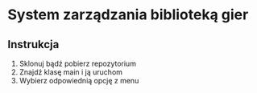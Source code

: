 # System zarządzania biblioteką gier

## Instrukcja
1. Sklonuj bądź pobierz repozytorium
2. Znajdź klasę main i ją uruchom
3. Wybierz odpowiednią opcję z menu
